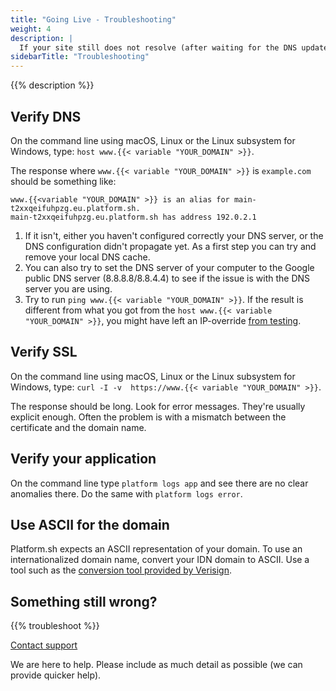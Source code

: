 ```yaml
---
title: "Going Live - Troubleshooting"
weight: 4
description: |
  If your site still does not resolve (after waiting for the DNS updates to propagate), follow these steps before contacting support.
sidebarTitle: "Troubleshooting"
---
```


{{% description %}}

## Verify DNS

On the command line using macOS, Linux or the Linux subsystem for Windows, type:
`host www.{{< variable "YOUR_DOMAIN" >}}`.

The response where `www.{{< variable "YOUR_DOMAIN" >}}` is `example.com` should be something like:

```text
www.{{<variable "YOUR_DOMAIN" >}} is an alias for main-t2xxqeifuhpzg.eu.platform.sh.
main-t2xxqeifuhpzg.eu.platform.sh has address 192.0.2.1
```

1. If it isn't, either you haven't configured correctly your DNS server, or the DNS configuration didn't propagate yet.
   As a first step you can try and remove your local DNS cache.
2. You can also try to set the DNS server of your computer to the Google public DNS server (8.8.8.8/8.8.4.4)
   to see if the issue is with the DNS server you are using.
3. Try to run `ping www.{{< variable "YOUR_DOMAIN" >}}`.
   If the result is different from what you got from the `host www.{{< variable "YOUR_DOMAIN" >}}`,
   you might have left an IP-override [from testing](checklist.md#2-test-your-site).

## Verify SSL

On the command line using macOS, Linux or the Linux subsystem for Windows,
type: `curl -I -v  https://www.{{< variable "YOUR_DOMAIN" >}}`.

The response should be long. Look for error messages.
They're usually explicit enough.
Often the problem is with a mismatch between the certificate and the domain name.

## Verify your application

On the command line type `platform logs app` and see there are no clear anomalies there.
Do the same with `platform logs error`.

## Use ASCII for the domain

Platform.sh expects an ASCII representation of your domain.
To use an internationalized domain name, convert your IDN domain to ASCII.
Use a tool such as the [conversion tool provided by Verisign](https://www.verisign.com/en_US/channel-resources/domain-registry-products/idn/idn-conversion-tool/index.xhtml).

## Something still wrong?

{{% troubleshoot %}}

[Contact support](/overview/get-support.md)

We are here to help. Please include as much detail as possible (we can provide quicker help).
